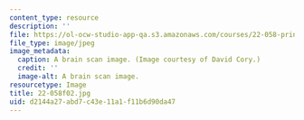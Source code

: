 ```yaml
---
content_type: resource
description: ''
file: https://ol-ocw-studio-app-qa.s3.amazonaws.com/courses/22-058-principles-of-medical-imaging-fall-2002/d2144a27abd7c43e11a1f11b6d90da47_22-058f02.jpg
file_type: image/jpeg
image_metadata:
  caption: A brain scan image. (Image courtesy of David Cory.)
  credit: ''
  image-alt: A brain scan image.
resourcetype: Image
title: 22-058f02.jpg
uid: d2144a27-abd7-c43e-11a1-f11b6d90da47
---
```

